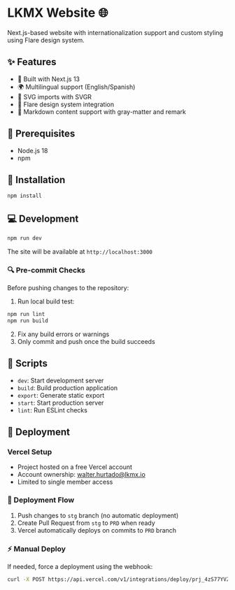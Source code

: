 # LKMX Website 🌐

Next.js-based website with internationalization support and custom styling using Flare design system.

## ✨ Features

- 🚀 Built with Next.js 13
- 🌍 Multilingual support (English/Spanish)
- 🎨 SVG imports with SVGR
- 💅 Flare design system integration
- 📝 Markdown content support with gray-matter and remark

## 🔧 Prerequisites

- Node.js 18
- npm 

## 🚀 Installation

```bash
npm install
```

## 💻 Development

```bash
npm run dev
```

The site will be available at `http://localhost:3000`

### 🔍 Pre-commit Checks

Before pushing changes to the repository:
1. Run local build test:
```bash
npm run lint
npm run build
```
2. Fix any build errors or warnings
3. Only commit and push once the build succeeds

## 📜 Scripts

- `dev`: Start development server
- `build`: Build production application
- `export`: Generate static export
- `start`: Start production server
- `lint`: Run ESLint checks

## 🚀 Deployment

### Vercel Setup
- Project hosted on a free Vercel account
- Account ownership: walter.hurtado@lkmx.io
- Limited to single member access

### 🔄 Deployment Flow
1. Push changes to `stg` branch (no automatic deployment)
2. Create Pull Request from `stg` to `PRD` when ready
3. Vercel automatically deploys on commits to `PRD` branch

### ⚡ Manual Deploy
If needed, force a deployment using the webhook:
```bash
curl -X POST https://api.vercel.com/v1/integrations/deploy/prj_4zS77YVZmrybFgaEMk5SG4dw2zl2/OWsf6NstVA
```